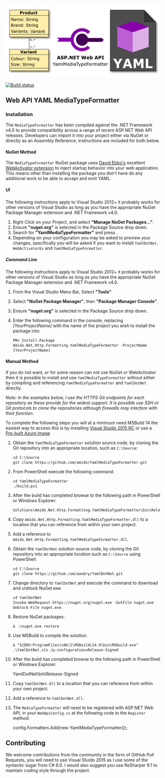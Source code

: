 ![Web API YAML MediaTypeFormatter](Artefacts/logo.png)

[![Build status](https://ci.appveyor.com/api/projects/status/x53x7nq4ppfn15y0/branch/master?svg=true)](https://ci.appveyor.com/project/richard-slater/yamlmediatypeformatter/branch/master)

## Web API YAML MediaTypeFormatter

### Installation
The `MediaTypeFormatter` has been compiled against the .NET Framework v4.0 to provide compatibility across a range of recent ASP.NET Web API releases. Developers can import it into your project either via NuGet or directly as an Assembly Reference, instructions are included for both below.

#### NuGet Method
The `MediaTypeFormatter` NuGet package uses [David Ebbo's](https://github.com/davidebbo) excellent [WebActivator extension](https://github.com/davidebbo/WebActivator) to inject startup behavior into your web application.  This means other than installing the package you don't have do any additional work to be able to accept and emit YAML.

##### UI
The following instructions apply to Visual Studio 2012+ it probably works for other versions of Visual Studio as long as you have the appropriate NuGet Package Manager extension and .NET Framework v4.0.

 1. Right Click on your Project, and select **"Manage NuGet Packages..."**.
 2. Ensure **"nuget.org"** is selected in the Package Source drop down.
 3. Search for **"YamlMediaTypeFormatter"** and press <Enter>.
 4. Depending on your configuration you may be asked to preview your changes, specifically you will be asked if you want to install `YamlDotNet`, `WebActivatorEx` and `YamlMediaTypeFormatter`.

##### Command Line

The following instructions apply to Visual Studio 2012+ it probably works for other versions of Visual Studio as long as you have the appropriate NuGet Package Manager extension and .NET Framework v4.0.

 1. From the Visual Studio Menu Bar, Select **"Tools"**.
 2. Select **"NuGet Package Manager"**, then **"Package Manager Console"**.
 3. Ensure **"nuget.org"** is selected in the Package Source drop down.
 4. Enter the following command in the console, replacing *[YourProjectName]* with the name of the project you wish to install the package into:

        PM> Install-Package Amido.Net.Http.Formatting.YamlMediaTypeFormatter -ProjectName [YourProjectName]

#### Manual Method

If you do not want, or for some reason can not use NuGet or WebActivator then it is possible to install and use `YamlMediaTypeFormatter` without either by compiling and referencing `YamlMediaTypeFormatter` and `YamlDotNet` directly.

*Note: In the examples below, I use the HTTPS Git endpoints for each repository as these provide for the widest support.  It is possible use SSH or Git protocols to clone the repositories although firewalls may interfere with their function.*

To complete the following steps you will at a minimum need MSBuild 14 the easiest way to access this is by installing [Visual Stuido 2015 RC](https://www.visualstudio.com/en-us/downloads/visual-studio-2015-downloads-vs) or use a [Pre-built Azure Image](http://blogs.msdn.com/b/visualstudioalm/archive/2014/06/04/visual-studio-14-ctp-now-available-in-the-virtual-machine-azure-gallery.aspx)

 1. Obtain the `YamlMediaTypeFormatter` solution source code, by cloning the Git repository into an appropriate location, such as `C:\Source`:

        cd C:\Source
        git clone https://github.com/amido/YamlMediaTypeFormatter.git

 2. From PowerShell execute the following command:

        cd YamlMediaTypeFormatter
        ./build.ps1

 3. After the build has completed browse to the following path in PowerShell or Windows Explorer:

        Solutions\Amido.Net.Http.Formatting.YamlMediaTypeFormatter\bin\Release

 4. Copy `Amido.Net.Http.Formatting.YamlMediaTypeFormatter.dll` to a location that you can reference from within your own project.
 5. Add a reference to `Amido.Net.Http.Formatting.YamlMediaTypeFormatter.dll`.
 6. Obtain the `YamlDotNet` solution source code, by cloning the Git repository into an appropriate location such as `C:\Source` using PowerShell:

        cd C:\Source
        git clone https://github.com/aaubry/YamlDotNet.git

 7. Change directory to `YamlDotNet` and execute the command to download and unblock NuGet.exe:

        cd YamlDotNet
        Invoke-WebRequest https://nuget.org/nuget.exe -OutFile nuget.exe
        Unblock-File nuget.exe

 8. Restore NuGet packages:

        & .\nuget.exe restore

 9. Use MSBuild to compile the solution:

        & "${ENV:ProgramFiles(x86)}\MSBuild\14.0\bin\MSBuild.exe" .\YamlDotNet.sln /p:configuration=Release-Signed

 10. After the build has completed browse to the following path in PowerShell or Windows Explorer:

        YamlDotNet\bin\Release-Signed

 11. Copy `YamlDotNet.dll` to a location that you can reference from within your own project.
 12. Add a reference to `YamlDotNet.dll`.
 13. The `MediaTypeFormatter` will need to be registered with ASP.NET Web API, in your `WebApiConfig.cs` at the following code to the `Register` method:

        config.Formatters.Add(new YamlMediaTypeFormatter()); 

## Contributing

We welcome contributions from the community in the form of GitHub Pull Requests, you will need to use Visual Stuido 2015 as I use some of the syntactic sugar from C# 6.0.  I would also suggest you use ReSharper 9.1 to maintain coding style through the project.